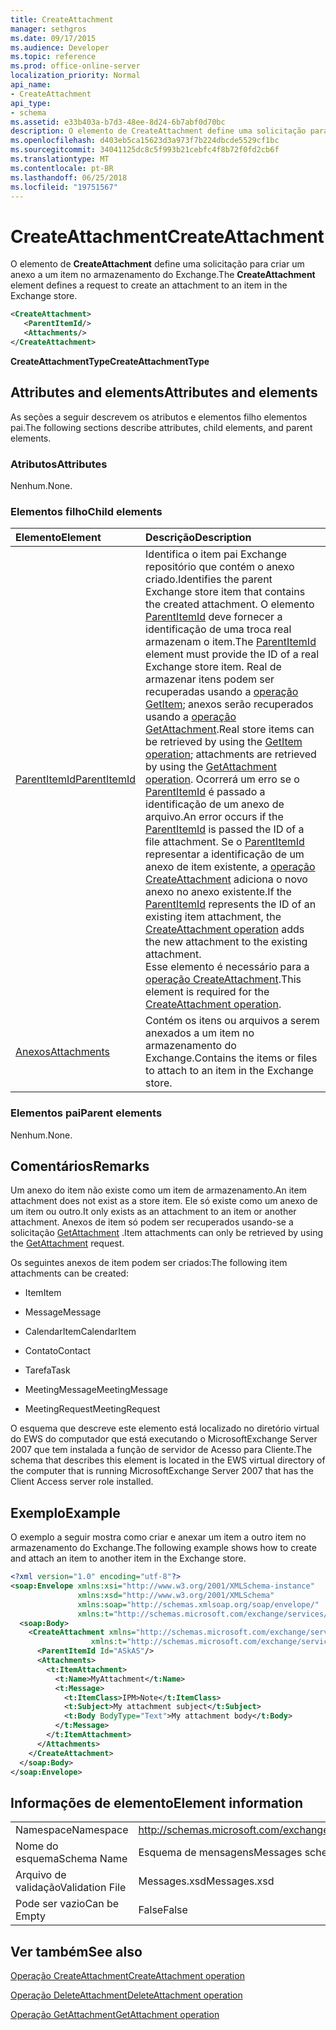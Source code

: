 ```yaml
---
title: CreateAttachment
manager: sethgros
ms.date: 09/17/2015
ms.audience: Developer
ms.topic: reference
ms.prod: office-online-server
localization_priority: Normal
api_name:
- CreateAttachment
api_type:
- schema
ms.assetid: e33b403a-b7d3-48ee-8d24-6b7abf0d70bc
description: O elemento de CreateAttachment define uma solicitação para criar um anexo a um item no armazenamento do Exchange.
ms.openlocfilehash: d403eb5ca15623d3a973f7b224dbcde5529cf1bc
ms.sourcegitcommit: 34041125dc8c5f993b21cebfc4f8b72f0fd2cb6f
ms.translationtype: MT
ms.contentlocale: pt-BR
ms.lasthandoff: 06/25/2018
ms.locfileid: "19751567"
---
```

# <a name="createattachment"></a><span data-ttu-id="c96fd-103">CreateAttachment</span><span class="sxs-lookup"><span data-stu-id="c96fd-103">CreateAttachment</span></span>

<span data-ttu-id="c96fd-104">O elemento de **CreateAttachment** define uma solicitação para criar um anexo a um item no armazenamento do Exchange.</span><span class="sxs-lookup"><span data-stu-id="c96fd-104">The **CreateAttachment** element defines a request to create an attachment to an item in the Exchange store.</span></span> 
  
```xml
<CreateAttachment>
   <ParentItemId/>
   <Attachments/>
</CreateAttachment>
```

 <span data-ttu-id="c96fd-105">**CreateAttachmentType**</span><span class="sxs-lookup"><span data-stu-id="c96fd-105">**CreateAttachmentType**</span></span>
## <a name="attributes-and-elements"></a><span data-ttu-id="c96fd-106">Attributes and elements</span><span class="sxs-lookup"><span data-stu-id="c96fd-106">Attributes and elements</span></span>

<span data-ttu-id="c96fd-107">As seções a seguir descrevem os atributos e elementos filho elementos pai.</span><span class="sxs-lookup"><span data-stu-id="c96fd-107">The following sections describe attributes, child elements, and parent elements.</span></span>
  
### <a name="attributes"></a><span data-ttu-id="c96fd-108">Atributos</span><span class="sxs-lookup"><span data-stu-id="c96fd-108">Attributes</span></span>

<span data-ttu-id="c96fd-109">Nenhum.</span><span class="sxs-lookup"><span data-stu-id="c96fd-109">None.</span></span>
  
### <a name="child-elements"></a><span data-ttu-id="c96fd-110">Elementos filho</span><span class="sxs-lookup"><span data-stu-id="c96fd-110">Child elements</span></span>

|<span data-ttu-id="c96fd-111">**Elemento**</span><span class="sxs-lookup"><span data-stu-id="c96fd-111">**Element**</span></span>|<span data-ttu-id="c96fd-112">**Descrição**</span><span class="sxs-lookup"><span data-stu-id="c96fd-112">**Description**</span></span>|
|:-----|:-----|
|[<span data-ttu-id="c96fd-113">ParentItemId</span><span class="sxs-lookup"><span data-stu-id="c96fd-113">ParentItemId</span></span>](parentitemid.md) <br/> |<span data-ttu-id="c96fd-114">Identifica o item pai Exchange repositório que contém o anexo criado.</span><span class="sxs-lookup"><span data-stu-id="c96fd-114">Identifies the parent Exchange store item that contains the created attachment.</span></span> <span data-ttu-id="c96fd-115">O elemento [ParentItemId](parentitemid.md) deve fornecer a identificação de uma troca real armazenam o item.</span><span class="sxs-lookup"><span data-stu-id="c96fd-115">The [ParentItemId](parentitemid.md) element must provide the ID of a real Exchange store item.</span></span> <span data-ttu-id="c96fd-116">Real de armazenar itens podem ser recuperadas usando a [operação GetItem](getitem-operation.md); anexos serão recuperados usando a [operação GetAttachment](getattachment-operation.md).</span><span class="sxs-lookup"><span data-stu-id="c96fd-116">Real store items can be retrieved by using the [GetItem operation](getitem-operation.md); attachments are retrieved by using the [GetAttachment operation](getattachment-operation.md).</span></span> <span data-ttu-id="c96fd-117">Ocorrerá um erro se o [ParentItemId](parentitemid.md) é passado a identificação de um anexo de arquivo.</span><span class="sxs-lookup"><span data-stu-id="c96fd-117">An error occurs if the [ParentItemId](parentitemid.md) is passed the ID of a file attachment.</span></span> <span data-ttu-id="c96fd-118">Se o [ParentItemId](parentitemid.md) representar a identificação de um anexo de item existente, a [operação CreateAttachment](createattachment-operation.md) adiciona o novo anexo no anexo existente.</span><span class="sxs-lookup"><span data-stu-id="c96fd-118">If the [ParentItemId](parentitemid.md) represents the ID of an existing item attachment, the [CreateAttachment operation](createattachment-operation.md) adds the new attachment to the existing attachment.</span></span>  <br/> <span data-ttu-id="c96fd-119">Esse elemento é necessário para a [operação CreateAttachment](createattachment-operation.md).</span><span class="sxs-lookup"><span data-stu-id="c96fd-119">This element is required for the [CreateAttachment operation](createattachment-operation.md).</span></span>  <br/> |
|[<span data-ttu-id="c96fd-120">Anexos</span><span class="sxs-lookup"><span data-stu-id="c96fd-120">Attachments</span></span>](attachments-ex15websvcsotherref.md) <br/> |<span data-ttu-id="c96fd-121">Contém os itens ou arquivos a serem anexados a um item no armazenamento do Exchange.</span><span class="sxs-lookup"><span data-stu-id="c96fd-121">Contains the items or files to attach to an item in the Exchange store.</span></span>  <br/> |
   
### <a name="parent-elements"></a><span data-ttu-id="c96fd-122">Elementos pai</span><span class="sxs-lookup"><span data-stu-id="c96fd-122">Parent elements</span></span>

<span data-ttu-id="c96fd-123">Nenhum.</span><span class="sxs-lookup"><span data-stu-id="c96fd-123">None.</span></span>
  
## <a name="remarks"></a><span data-ttu-id="c96fd-124">Comentários</span><span class="sxs-lookup"><span data-stu-id="c96fd-124">Remarks</span></span>

<span data-ttu-id="c96fd-125">Um anexo do item não existe como um item de armazenamento.</span><span class="sxs-lookup"><span data-stu-id="c96fd-125">An item attachment does not exist as a store item.</span></span> <span data-ttu-id="c96fd-126">Ele só existe como um anexo de um item ou outro.</span><span class="sxs-lookup"><span data-stu-id="c96fd-126">It only exists as an attachment to an item or another attachment.</span></span> <span data-ttu-id="c96fd-127">Anexos de item só podem ser recuperados usando-se a solicitação [GetAttachment](getattachment.md) .</span><span class="sxs-lookup"><span data-stu-id="c96fd-127">Item attachments can only be retrieved by using the [GetAttachment](getattachment.md) request.</span></span> 
  
<span data-ttu-id="c96fd-128">Os seguintes anexos de item podem ser criados:</span><span class="sxs-lookup"><span data-stu-id="c96fd-128">The following item attachments can be created:</span></span>
  
- <span data-ttu-id="c96fd-129">Item</span><span class="sxs-lookup"><span data-stu-id="c96fd-129">Item</span></span>
    
- <span data-ttu-id="c96fd-130">Message</span><span class="sxs-lookup"><span data-stu-id="c96fd-130">Message</span></span>
    
- <span data-ttu-id="c96fd-131">CalendarItem</span><span class="sxs-lookup"><span data-stu-id="c96fd-131">CalendarItem</span></span>
    
- <span data-ttu-id="c96fd-132">Contato</span><span class="sxs-lookup"><span data-stu-id="c96fd-132">Contact</span></span>
    
- <span data-ttu-id="c96fd-133">Tarefa</span><span class="sxs-lookup"><span data-stu-id="c96fd-133">Task</span></span>
    
- <span data-ttu-id="c96fd-134">MeetingMessage</span><span class="sxs-lookup"><span data-stu-id="c96fd-134">MeetingMessage</span></span>
    
- <span data-ttu-id="c96fd-135">MeetingRequest</span><span class="sxs-lookup"><span data-stu-id="c96fd-135">MeetingRequest</span></span>
    
<span data-ttu-id="c96fd-136">O esquema que descreve este elemento está localizado no diretório virtual do EWS do computador que está executando o MicrosoftExchange Server 2007 que tem instalada a função de servidor de Acesso para Cliente.</span><span class="sxs-lookup"><span data-stu-id="c96fd-136">The schema that describes this element is located in the EWS virtual directory of the computer that is running MicrosoftExchange Server 2007 that has the Client Access server role installed.</span></span>
  
## <a name="example"></a><span data-ttu-id="c96fd-137">Exemplo</span><span class="sxs-lookup"><span data-stu-id="c96fd-137">Example</span></span>

<span data-ttu-id="c96fd-138">O exemplo a seguir mostra como criar e anexar um item a outro item no armazenamento do Exchange.</span><span class="sxs-lookup"><span data-stu-id="c96fd-138">The following example shows how to create and attach an item to another item in the Exchange store.</span></span>
  
```XML
<?xml version="1.0" encoding="utf-8"?>
<soap:Envelope xmlns:xsi="http://www.w3.org/2001/XMLSchema-instance"
               xmlns:xsd="http://www.w3.org/2001/XMLSchema"
               xmlns:soap="http://schemas.xmlsoap.org/soap/envelope/"
               xmlns:t="http://schemas.microsoft.com/exchange/services/2006/types">
  <soap:Body>
    <CreateAttachment xmlns="http://schemas.microsoft.com/exchange/services/2006/messages" 
                  xmlns:t="http://schemas.microsoft.com/exchange/services/2006/types">
      <ParentItemId Id="ASkAS"/>
      <Attachments>
        <t:ItemAttachment>
          <t:Name>MyAttachment</t:Name>
          <t:Message>
            <t:ItemClass>IPM>Note</t:ItemClass>
            <t:Subject>My attachment subject</t:Subject>
            <t:Body BodyType="Text">My attachment body</t:Body>
          </t:Message>
        </t:ItemAttachment>
      </Attachments>
    </CreateAttachment>
  </soap:Body>
</soap:Envelope>
```

## <a name="element-information"></a><span data-ttu-id="c96fd-139">Informações de elemento</span><span class="sxs-lookup"><span data-stu-id="c96fd-139">Element information</span></span>

|||
|:-----|:-----|
|<span data-ttu-id="c96fd-140">Namespace</span><span class="sxs-lookup"><span data-stu-id="c96fd-140">Namespace</span></span>  <br/> |http://schemas.microsoft.com/exchange/services/2006/messages  <br/> |
|<span data-ttu-id="c96fd-141">Nome do esquema</span><span class="sxs-lookup"><span data-stu-id="c96fd-141">Schema Name</span></span>  <br/> |<span data-ttu-id="c96fd-142">Esquema de mensagens</span><span class="sxs-lookup"><span data-stu-id="c96fd-142">Messages schema</span></span>  <br/> |
|<span data-ttu-id="c96fd-143">Arquivo de validação</span><span class="sxs-lookup"><span data-stu-id="c96fd-143">Validation File</span></span>  <br/> |<span data-ttu-id="c96fd-144">Messages.xsd</span><span class="sxs-lookup"><span data-stu-id="c96fd-144">Messages.xsd</span></span>  <br/> |
|<span data-ttu-id="c96fd-145">Pode ser vazio</span><span class="sxs-lookup"><span data-stu-id="c96fd-145">Can be Empty</span></span>  <br/> |<span data-ttu-id="c96fd-146">False</span><span class="sxs-lookup"><span data-stu-id="c96fd-146">False</span></span>  <br/> |
   
## <a name="see-also"></a><span data-ttu-id="c96fd-147">Ver também</span><span class="sxs-lookup"><span data-stu-id="c96fd-147">See also</span></span>



[<span data-ttu-id="c96fd-148">Operação CreateAttachment</span><span class="sxs-lookup"><span data-stu-id="c96fd-148">CreateAttachment operation</span></span>](createattachment-operation.md)
  
[<span data-ttu-id="c96fd-149">Operação DeleteAttachment</span><span class="sxs-lookup"><span data-stu-id="c96fd-149">DeleteAttachment operation</span></span>](deleteattachment-operation.md)
  
[<span data-ttu-id="c96fd-150">Operação GetAttachment</span><span class="sxs-lookup"><span data-stu-id="c96fd-150">GetAttachment operation</span></span>](getattachment-operation.md)


